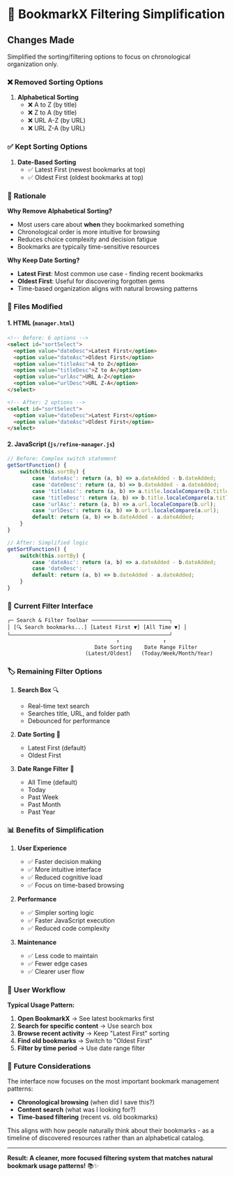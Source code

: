 # 🎯 BookmarkX Filtering Simplification

## Changes Made

Simplified the sorting/filtering options to focus on chronological organization only.

### ❌ **Removed Sorting Options**

1. **Alphabetical Sorting**
   - ❌ A to Z (by title)
   - ❌ Z to A (by title)
   - ❌ URL A-Z (by URL)
   - ❌ URL Z-A (by URL)

### ✅ **Kept Sorting Options**

1. **Date-Based Sorting**
   - ✅ Latest First (newest bookmarks at top)
   - ✅ Oldest First (oldest bookmarks at top)

### 🎯 **Rationale**

**Why Remove Alphabetical Sorting?**

- Most users care about **when** they bookmarked something
- Chronological order is more intuitive for browsing
- Reduces choice complexity and decision fatigue
- Bookmarks are typically time-sensitive resources

**Why Keep Date Sorting?**

- **Latest First**: Most common use case - finding recent bookmarks
- **Oldest First**: Useful for discovering forgotten gems
- Time-based organization aligns with natural browsing patterns

### 📝 **Files Modified**

#### 1. **HTML** (`manager.html`)

```html
<!-- Before: 6 options -->
<select id="sortSelect">
  <option value="dateDesc">Latest First</option>
  <option value="dateAsc">Oldest First</option>
  <option value="titleAsc">A to Z</option>
  <option value="titleDesc">Z to A</option>
  <option value="urlAsc">URL A-Z</option>
  <option value="urlDesc">URL Z-A</option>
</select>

<!-- After: 2 options -->
<select id="sortSelect">
  <option value="dateDesc">Latest First</option>
  <option value="dateAsc">Oldest First</option>
</select>
```

#### 2. **JavaScript** (`js/refine-manager.js`)

```javascript
// Before: Complex switch statement
getSortFunction() {
    switch(this.sortBy) {
        case 'dateAsc': return (a, b) => a.dateAdded - b.dateAdded;
        case 'dateDesc': return (a, b) => b.dateAdded - a.dateAdded;
        case 'titleAsc': return (a, b) => a.title.localeCompare(b.title);
        case 'titleDesc': return (a, b) => b.title.localeCompare(a.title);
        case 'urlAsc': return (a, b) => a.url.localeCompare(b.url);
        case 'urlDesc': return (a, b) => b.url.localeCompare(a.url);
        default: return (a, b) => b.dateAdded - a.dateAdded;
    }
}

// After: Simplified logic
getSortFunction() {
    switch(this.sortBy) {
        case 'dateAsc': return (a, b) => a.dateAdded - b.dateAdded;
        case 'dateDesc':
        default: return (a, b) => b.dateAdded - a.dateAdded;
    }
}
```

### 🎨 **Current Filter Interface**

```
┌─ Search & Filter Toolbar ─────────────────────────┐
│ [🔍 Search bookmarks...] [Latest First ▼] [All Time ▼] │
└───────────────────────────────────────────────────┘
                                   ↑              ↑
                            Date Sorting    Date Range Filter
                         (Latest/Oldest)   (Today/Week/Month/Year)
```

### 🏷️ **Remaining Filter Options**

1. **Search Box** 🔍

   - Real-time text search
   - Searches title, URL, and folder path
   - Debounced for performance

2. **Date Sorting** 📅

   - Latest First (default)
   - Oldest First

3. **Date Range Filter** 📆
   - All Time (default)
   - Today
   - Past Week
   - Past Month
   - Past Year

### 📊 **Benefits of Simplification**

1. **User Experience**

   - ✅ Faster decision making
   - ✅ More intuitive interface
   - ✅ Reduced cognitive load
   - ✅ Focus on time-based browsing

2. **Performance**

   - ✅ Simpler sorting logic
   - ✅ Faster JavaScript execution
   - ✅ Reduced code complexity

3. **Maintenance**
   - ✅ Less code to maintain
   - ✅ Fewer edge cases
   - ✅ Clearer user flow

### 🎯 **User Workflow**

**Typical Usage Pattern:**

1. **Open BookmarkX** → See latest bookmarks first
2. **Search for specific content** → Use search box
3. **Browse recent activity** → Keep "Latest First" sorting
4. **Find old bookmarks** → Switch to "Oldest First"
5. **Filter by time period** → Use date range filter

### 🔮 **Future Considerations**

The interface now focuses on the most important bookmark management patterns:

- **Chronological browsing** (when did I save this?)
- **Content search** (what was I looking for?)
- **Time-based filtering** (recent vs. old bookmarks)

This aligns with how people naturally think about their bookmarks - as a timeline of discovered resources rather than an alphabetical catalog.

---

**Result: A cleaner, more focused filtering system that matches natural bookmark usage patterns!** 📚✨
